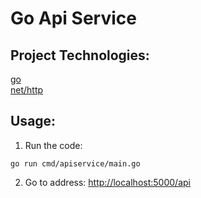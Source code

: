 # Go Api Service  

## Project Technologies:  

[go](https://go.dev/)  
[net/http](https://pkg.go.dev/net/http)  

## Usage:  

1. Run the code:  
```
go run cmd/apiservice/main.go
```  

2. Go to address: [http://localhost:5000/api](http://localhost:5000/api)
